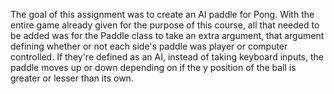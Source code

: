 The goal of this assignment was to create an AI paddle for Pong. With the entire game already given for the purpose of this course, all
that needed to be added was for the Paddle class to take an extra argument, that argument defining whether or not each side's paddle was
player or computer controlled. If they're defined as an AI, instead of taking keyboard inputs, the paddle moves up or down depending on if
the y position of the ball is greater or lesser than its own.
